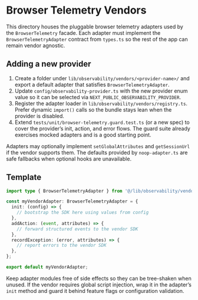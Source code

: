# Browser Telemetry Vendors

This directory houses the pluggable browser telemetry adapters used by the `BrowserTelemetry` facade. Each adapter must implement the `BrowserTelemetryAdapter` contract from `types.ts` so the rest of the app can remain vendor agnostic.

## Adding a new provider

1. Create a folder under `lib/observability/vendors/<provider-name>/` and export a default adapter that satisfies `BrowserTelemetryAdapter`.
2. Update `config/observability-provider.ts` with the new provider enum value so it can be selected via `NEXT_PUBLIC_OBSERVABILITY_PROVIDER`.
3. Register the adapter loader in `lib/observability/vendors/registry.ts`. Prefer dynamic `import()` calls so the bundle stays lean when the provider is disabled.
4. Extend `tests/unit/browser-telemetry.guard.test.ts` (or a new spec) to cover the provider’s init, action, and error flows. The guard suite already exercises mocked adapters and is a good starting point.

Adapters may optionally implement `setGlobalAttributes` and `getSessionUrl` if the vendor supports them. The defaults provided by `noop-adapter.ts` are safe fallbacks when optional hooks are unavailable.

## Template

```ts
import type { BrowserTelemetryAdapter } from '@/lib/observability/vendors/types';

const myVendorAdapter: BrowserTelemetryAdapter = {
  init: (config) => {
    // bootstrap the SDK here using values from config
  },
  addAction: (event, attributes) => {
    // forward structured events to the vendor SDK
  },
  recordException: (error, attributes) => {
    // report errors to the vendor SDK
  },
};

export default myVendorAdapter;
```

Keep adapter modules free of side effects so they can be tree-shaken when unused. If the vendor requires global script injection, wrap it in the adapter’s `init` method and guard it behind feature flags or configuration validation.
